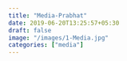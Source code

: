 ```yaml
---
title: "Media-Prabhat"
date: 2019-06-20T13:25:57+05:30
draft: false
image: "/images/1-Media.jpg"
categories: ["media"]
---
```


